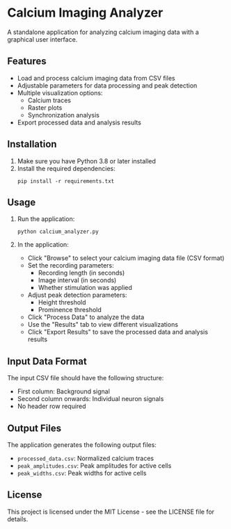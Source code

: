 # Calcium Imaging Analyzer

A standalone application for analyzing calcium imaging data with a graphical user interface.

## Features

- Load and process calcium imaging data from CSV files
- Adjustable parameters for data processing and peak detection
- Multiple visualization options:
  - Calcium traces
  - Raster plots
  - Synchronization analysis
- Export processed data and analysis results

## Installation

1. Make sure you have Python 3.8 or later installed
2. Install the required dependencies:
   ```
   pip install -r requirements.txt
   ```

## Usage

1. Run the application:
   ```
   python calcium_analyzer.py
   ```

2. In the application:
   - Click "Browse" to select your calcium imaging data file (CSV format)
   - Set the recording parameters:
     - Recording length (in seconds)
     - Image interval (in seconds)
     - Whether stimulation was applied
   - Adjust peak detection parameters:
     - Height threshold
     - Prominence threshold
   - Click "Process Data" to analyze the data
   - Use the "Results" tab to view different visualizations
   - Click "Export Results" to save the processed data and analysis results

## Input Data Format

The input CSV file should have the following structure:
- First column: Background signal
- Second column onwards: Individual neuron signals
- No header row required

## Output Files

The application generates the following output files:
- `processed_data.csv`: Normalized calcium traces
- `peak_amplitudes.csv`: Peak amplitudes for active cells
- `peak_widths.csv`: Peak widths for active cells

## License

This project is licensed under the MIT License - see the LICENSE file for details. 